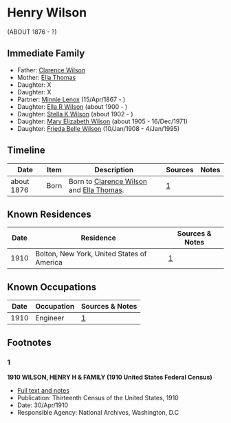 ﻿---
layout: person
subject_key: i5904501
permalink: /people/i5904501
---

# Henry Wilson
(ABOUT 1876 - ?)

## Immediate Family

* Father: [Clarence Wilson](./@11868717@-clarence-wilson-b-d.md)
* Mother: [Ella Thomas](./@55794778@-ella-thomas-b-d.md)
* Daughter: X
* Daughter: X
* Partner: [Minnie Lenox](./@99536158@-minnie-lenox-b1867-4-15-d.md) (15/Apr/1867 - )
* Daughter: [Ella R Wilson](./@43820265@-ella-r-wilson-b1900-d.md) (about 1900 - )
* Daughter: [Stella K Wilson](./@26878767@-stella-k-wilson-b1902-d.md) (about 1902 - )
* Daughter: [Mary Elizabeth Wilson](./@99819804@-mary-elizabeth-wilson-b1905-d1971-12-16.md) (about 1905 - 16/Dec/1971)
* Daughter: [Frieda Belle Wilson](./@66883950@-frieda-belle-wilson-b1908-1-10-d1995-1-4.md) (10/Jan/1908 - 4/Jan/1995)

## Timeline

Date | Item | Description | Sources | Notes
---|---|---|---|---
about 1876 | Born | Born to [Clarence Wilson](./@11868717@-clarence-wilson-b-d.md) and [Ella Thomas](./@55794778@-ella-thomas-b-d.md). | [1](#1) | 

## Known Residences

Date | Residence | Sources & Notes
---|---|---
1910 | Bolton, New York, United States of America | [1](#1)

## Known Occupations

Date | Occupation | Sources & Notes
---|---|---
1910 | Engineer | [1](#1)

## Footnotes

### 1

**1910 WILSON, HENRY H & FAMILY (1910 United States Federal Census)**

* [Full text and notes](../sources/@48233928@-1910-wilson,-henry-h-&-family-1910-united-states-federal-census-.md)
* Publication: Thirteenth Census of the United States, 1910
* Date: 30/Apr/1910
* Responsible Agency: National Archives, Washington, D.C

